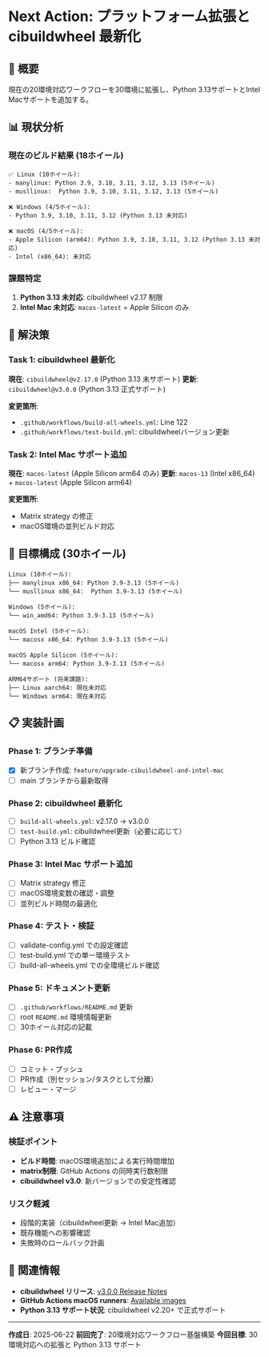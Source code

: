 # Next Action: プラットフォーム拡張と cibuildwheel 最新化

## 🎯 概要

現在の20環境対応ワークフローを30環境に拡張し、Python 3.13サポートとIntel Macサポートを追加する。

## 📊 現状分析

### 現在のビルド結果 (18ホイール)
```
✅ Linux (10ホイール):
- manylinux: Python 3.9, 3.10, 3.11, 3.12, 3.13 (5ホイール)
- musllinux:  Python 3.9, 3.10, 3.11, 3.12, 3.13 (5ホイール)

❌ Windows (4/5ホイール):
- Python 3.9, 3.10, 3.11, 3.12 (Python 3.13 未対応)

❌ macOS (4/5ホイール):  
- Apple Silicon (arm64): Python 3.9, 3.10, 3.11, 3.12 (Python 3.13 未対応)
- Intel (x86_64): 未対応
```

### 課題特定
1. **Python 3.13 未対応**: cibuildwheel v2.17 制限
2. **Intel Mac 未対応**: `macos-latest` = Apple Silicon のみ

## 🔧 解決策

### Task 1: cibuildwheel 最新化
**現在**: `cibuildwheel@v2.17.0` (Python 3.13 未サポート)
**更新**: `cibuildwheel@v3.0.0` (Python 3.13 正式サポート)

**変更箇所**:
- `.github/workflows/build-all-wheels.yml`: Line 122
- `.github/workflows/test-build.yml`: cibuildwheelバージョン更新

### Task 2: Intel Mac サポート追加
**現在**: `macos-latest` (Apple Silicon arm64 のみ)
**更新**: `macos-13` (Intel x86_64) + `macos-latest` (Apple Silicon arm64)

**変更箇所**:
- Matrix strategy の修正
- macOS環境の並列ビルド対応

## 🎯 目標構成 (30ホイール)

```
Linux (10ホイール):
├── manylinux x86_64: Python 3.9-3.13 (5ホイール)
└── musllinux x86_64:  Python 3.9-3.13 (5ホイール)

Windows (5ホイール):
└── win_amd64: Python 3.9-3.13 (5ホイール)

macOS Intel (5ホイール):
└── macosx x86_64: Python 3.9-3.13 (5ホイール)

macOS Apple Silicon (5ホイール):  
└── macosx arm64: Python 3.9-3.13 (5ホイール)

ARM64サポート (将来課題):
├── Linux aarch64: 現在未対応
└── Windows arm64: 現在未対応
```

## 📋 実装計画

### Phase 1: ブランチ準備
- [x] 新ブランチ作成: `feature/upgrade-cibuildwheel-and-intel-mac`
- [ ] main ブランチから最新取得

### Phase 2: cibuildwheel 最新化
- [ ] `build-all-wheels.yml`: v2.17.0 → v3.0.0
- [ ] `test-build.yml`: cibuildwheel更新（必要に応じて）
- [ ] Python 3.13 ビルド確認

### Phase 3: Intel Mac サポート追加
- [ ] Matrix strategy 修正
- [ ] macOS環境変数の確認・調整
- [ ] 並列ビルド時間の最適化

### Phase 4: テスト・検証
- [ ] validate-config.yml での設定確認
- [ ] test-build.yml での単一環境テスト
- [ ] build-all-wheels.yml での全環境ビルド確認

### Phase 5: ドキュメント更新
- [ ] `.github/workflows/README.md` 更新
- [ ] root `README.md` 環境情報更新
- [ ] 30ホイール対応の記載

### Phase 6: PR作成
- [ ] コミット・プッシュ
- [ ] PR作成（別セッション/タスクとして分離）
- [ ] レビュー・マージ

## ⚠️ 注意事項

### 検証ポイント
- **ビルド時間**: macOS環境追加による実行時間増加
- **matrix制限**: GitHub Actions の同時実行数制限
- **cibuildwheel v3.0**: 新バージョンでの安定性確認

### リスク軽減
- 段階的実装（cibuildwheel更新 → Intel Mac追加）
- 既存機能への影響確認
- 失敗時のロールバック計画

## 🔗 関連情報

- **cibuildwheel リリース**: [v3.0.0 Release Notes](https://github.com/pypa/cibuildwheel/releases/tag/v3.0.0)
- **GitHub Actions macOS runners**: [Available images](https://github.com/actions/runner-images)
- **Python 3.13 サポート状況**: cibuildwheel v2.20+ で正式サポート

---

**作成日**: 2025-06-22
**前回完了**: 20環境対応ワークフロー基盤構築
**今回目標**: 30環境対応への拡張と Python 3.13 サポート